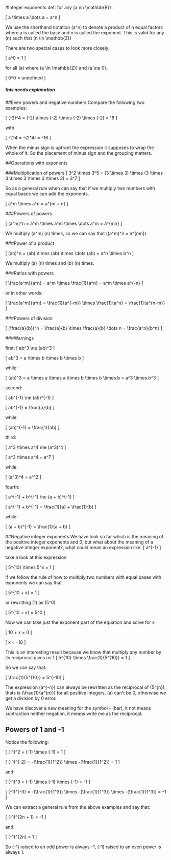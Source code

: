 #Integer exponents
def: for any \(a \in \mathbb{R}\) :

\[
  a \times a \dots a = a^n
\]

We use the shorthand notation \(a^n\) to denote a product of n equal factors where a is called the base and n is called the exponent.
This is valid for any \(n\) such that \(n \in \mathbb{Z}\)

There are two special cases to look more closely:

\[
  a^0 = 1
\]

for all \(a\) where \(a \in \mathbb{Z}\) and \(a \ne 0\).

\[
  0^0 = undefined
\]

##### this needs explanation

##Even powers and negative numbers
Compare the following two examples:

\[
  (-2)^4 = (-2) \times (-2) \times (-2) \times (-2) = 16
\]

with

\[
  -2^4 = -(2^4) = -16
\]

When the minus sign is upfront the expression it supposes to wrap the whole of it. So the placement of minus sign and the grouping matters.


##Operations with exponents

###Multiplication of powers
\[
  3^2 \times 3^5 = (3 \times 3) \times (3 \times 3 \times 3 \times 3 \times 3) = 3^7
\]

So as a general rule when can say that if we multiply two numbers with equal bases we can add the exponents.

\[
  a^m \times a^n = a^{m + n}
\]

###Powers of powers

\[
  (a^m)^n = a^m \times a^m \times \dots a^m = a^{mn}
\]

We multiply \(a^m\) \(n\) times, so we can say that \((a^m)^n = a^{mn}\)

###Power of a product

\[
  (ab)^n = (ab) \times (ab) \times \dots (ab) = a^n \times b^n
\]

We multiply \(a\) \(n\) times and \(b\) \(n\) times.

###Ratios with powers

\[
 \frac{a^m}{a^n} = a^m \times \frac{1}{a^n} = a^m \times a^{-n}
\]

or in other words:

\[
  \frac{a^m}{a^n} = \frac{1}{a^{-m}} \times \frac{1}{a^n} = \frac{1}{a^{n-m}}
\]

###Powers of division

\[
  (\frac{a}{b})^n = \frac{a}{b} \times \frac{a}{b} \dots n = \frac{a^n}{b^n}
\]

###Warnings

first:
\[
  ab^3 \ne (ab)^3
\]

\[
  ab^3 = a \times b \times b \times b
\]

while:

\[
  (ab)^3 = a \times a \times a \times b \times b \times b = a^3 \times b^3
\]

second:

\[
  ab^{-1} \ne (ab)^{-1}
\]

\[
  ab^{-1} = \frac{a}{b}
\]

while:

\[
  (ab)^{-1} = \frac{1}{ab}
\]

third:

\[
  a^3 \times a^4 \ne (a^3)^4
\]

\[
  a^3 \times a^4 = a^7
\]

while:

\[
  (a^3)^4 = a^12
\]

fourth:

\[
  a^{-1} + b^{-1} \ne (a + b)^{-1}
\]

\[
  a^{-1} + b^{-1} = \frac{1}{a} + \frac{1}{b}
\]

while:

\[
  (a + b)^{-1} = \frac{1}{a + b}
\]

##Negative integer exponents
We have look so far which is the meaning of the positive integer exponents and 0, but what about the meaning of a negative integer exponent?, what could mean an expression like:
\[
 a^{-1}
\]

take a look at this expression

\[
  5^{10} \times 5^x = 1
\]

if we follow the rule of how to multiply two numbers with equal bases with exponents
we can say that

\[
  5^{10 + x} = 1
\]

or rewritting \(1\) as \(5^0\)

\[
  5^{10 + x} = 5^0
\]

Now we can take just the exponent part of the equation and solve for x

\[
  10 + x = 0
\]

\[
  x = -10
\]

This is an interesting result because we know that multiply any number by its reciprocal gives us 1
\[
  5^{10} \times \frac{1}{5^{10}} = 1
\]

So we can say that:

\[
  \frac{1}{5^{10}} = 5^{-10}
\]

The expression \(a^{-n}\) can always be rewritten as the reciprocal of \(5^{n}\), thats is \(\frac{1}{a^{n}}\) for all positive integers, \(a\) can't be 0, otherwise we get a division by 0 error.

We have discover a new meaning for the symbol - (bar), it not means subtraction neither negation, it means write me as the reciprocal.

## Powers of 1 and -1

Notice the following:

\[
  (-1)^2 = (-1) \times (-1) = 1
\]

\[
  (-1)^{-2} = -(\frac{1}{1^2}) \times -(\frac{1}{1^2}) = 1
\]

and:

\[
  (-1)^3 = (-1) \times (-1) \times (-1) = -1
\]

\[
  (-1)^{-3} = -(\frac{1}{1^3}) \times -(\frac{1}{1^3}) \times -(\frac{1}{1^3}) = -1
\]

We can extract a general rule from the above examples and say that:

\[
  (-1)^{2n + 1} = -1
\]

and:

\[
  (-1)^{2n} = 1
\]

So (-1) raised to an odd power is always -1, (-1) raised to an even power is always 1.
